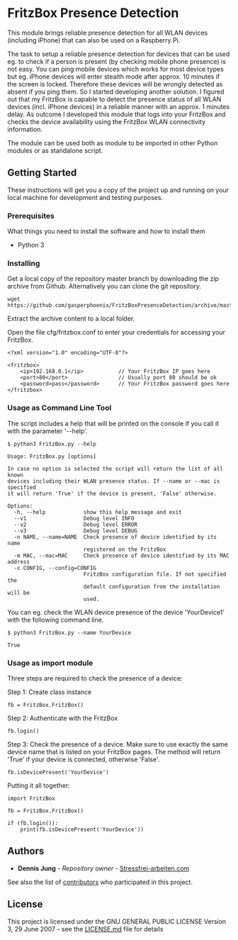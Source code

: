 # FritzBox Presence Detection

This module brings reliable presence detection for all WLAN devices (including iPhone) that can also be used on a Raspberry Pi.

The task to setup a reliable presence detection for devices that can be used eg. to check if a person is present (by checking mobile phone presence) is not easy. You can ping mobile devices which works for most device types but eg. iPhone devices will enter stealth mode after approx. 10 minutes if the screen is locked. Therefore these devices will be wrongly detected as absent if you ping them. So I started developing another solution. I figured out that my FritzBox is capable to detect the presence status of all WLAN devices (incl. iPhone devices) in a reliable manner with an approx. 1 minutes delay. As outcome I developed this module that  logs into your FritzBox and checks the device availability using the FritzBox WLAN connectivity information. 

The module can be used both as module to be imported in other Python modules or as standalone script.

## Getting Started

These instructions will get you a copy of the project up and running on your local machine for development and testing purposes.

### Prerequisites

What things you need to install the software and how to install them

- Python 3

### Installing

Get a local copy of the repository master branch by downloading the zip archive from Github. Alternatively you can clone the git repository.

```
wget https://github.com/gasperphoenix/FritzBoxPresenceDetection/archive/master.zip
```

Extract the archive content to a local folder.

Open the file cfg/fritzbox.conf to enter your credentials for accessing your FritzBox.

```
<?xml version="1.0" encoding="UTF-8"?>

<fritzbox>
	<ip>192.168.0.1</ip>           // Your FritzBox IP goes here 
	<port>80</port>                // Usually port 80 should be ok
	<password>pass</password>      // Your FritzBox password goes here
</fritzbox>
```

### Usage as Command Line Tool

The script includes a help that will be printed on the console if you call it with the parameter '--help'.

```
$ python3 FritzBox.py --help

Usage: FritzBox.py [options]

In case no option is selected the script will return the list of all known
devices including their WLAN presence status. If --name or --mac is specified
it will return 'True' if the device is present, 'False' otherwise.

Options:
  -h, --help            show this help message and exit
  --v1                  Debug level INFO
  --v2                  Debug level ERROR
  --v3                  Debug level DEBUG
  -n NAME, --name=NAME  Check presence of device identified by its name
                        registered on the FritzBox
  -m MAC, --mac=MAC     Check presence of device identified by its MAC address
  -c CONFIG, --config=CONFIG
                        FritzBox configuration file. If not specified the
                        default configuration from the installation will be
                        used.
```

You can eg. check the WLAN device presence of the device 'YourDevice1' with the following command line.

```
$ python3 FritzBox.py --name YourDevice

True
```


### Usage as import module
Three steps are required to check the presence of a device:

Step 1: Create class instance

```
fb = FritzBox.FritzBox()
```

Step 2: Authenticate with the FritzBox

```    
fb.login()
```

Step 3: Check the presence of a device. Make sure to use exactly the same device name that is listed on your FritzBox pages. The method will return 'True' if your device is connected, otherwise 'False'.

```
fb.isDevicePresent('YourDevice')
```

Putting it all together:
```
import FritzBox

fb = FritzBox.FritzBox()

if (fb.login()):
	print(fb.isDevicePresent('YourDevice'))
```

## Authors

* **Dennis Jung** - *Repository owner* - [Stressfrei-arbeiten.com](https://stressfrei-arbeiten.com)

See also the list of [contributors](https://github.com/gasperphoenix/FritzBoxPresenceDetection/graphs/contributors) who participated in this project.

## License

This project is licensed under the GNU GENERAL PUBLIC LICENSE Version 3, 29 June 2007 - see the [LICENSE.md](LICENSE.md) file for details